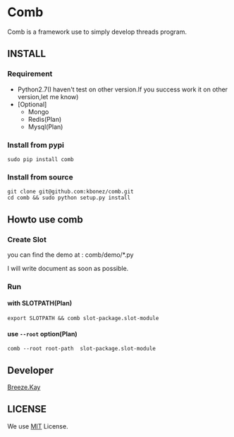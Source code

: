 Comb
============


Comb is a framework use to simply develop threads program.



## INSTALL

### Requirement


- Python2.7(I haven't test on other version.If you success work it on other version,let me know)
- [Optional] 
	- Mongo
	- Redis(Plan)
	- Mysql(Plan)



### Install from pypi

	sudo pip install comb


### Install from source

	git clone git@github.com:kbonez/comb.git
	cd comb && sudo python setup.py install



## Howto use comb

### Create Slot

you can find the demo at : comb/demo/*.py

I will write document as soon as possible.

### Run
#### with SLOTPATH(Plan)

	export SLOTPATH && comb slot-package.slot-module
		 
####  use `--root` option(Plan)
	comb --root root-path  slot-package.slot-module
		 



## Developer
[Breeze.Kay](mailto:wangwenpei@kbonez.com)

## LICENSE
We use [MIT](http://opensource.org/licenses/MIT) License.





